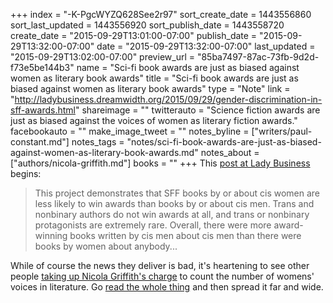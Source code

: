+++
index = "-K-PgcWYZQ628See2r97"
sort_create_date = 1443556860
sort_last_updated = 1443556920
sort_publish_date = 1443558720
create_date = "2015-09-29T13:01:00-07:00"
publish_date = "2015-09-29T13:32:00-07:00"
date = "2015-09-29T13:32:00-07:00"
last_updated = "2015-09-29T13:02:00-07:00"
preview_url = "85ba7497-87ac-73fb-9d2d-f73e5be144b3"
name = "Sci-fi book awards are just as biased against women as literary book awards"
title = "Sci-fi book awards are just as biased against women as literary book awards"
type = "Note"
link = "http://ladybusiness.dreamwidth.org/2015/09/29/gender-discrimination-in-sff-awards.html"
shareimage = ""
twitterauto = "Science fiction awards are just as biased against the voices of women as literary fiction awards."
facebookauto = ""
make_image_tweet = ""
notes_byline = ["writers/paul-constant.md"]
notes_tags = "notes/sci-fi-book-awards-are-just-as-biased-against-women-as-literary-book-awards.md"
notes_about = ["authors/nicola-griffith.md"]
books = ""
+++
This [post at Lady Business](http://ladybusiness.dreamwidth.org/2015/09/29/gender-discrimination-in-sff-awards.html) begins:

<blockquote>This project demonstrates that SFF books by or about cis women are less likely to win awards than books by or about cis men. Trans and nonbinary authors do not win awards at all, and trans or nonbinary protagonists are extremely rare. Overall, there were more award-winning books written by cis men about cis men than there were books by women about anybody...</blockquote>

While of course the news they deliver is bad, it's heartening to see other people [taking up Nicola Griffith's charge](http://seattlereviewofbooks.com/notes/2015/07/27/talking-with-nicola-griffith-about-the-importance-of-counting-womens-stories/) to count the number of womens' voices in literature. Go [read the whole thing](http://ladybusiness.dreamwidth.org/2015/09/29/gender-discrimination-in-sff-awards.html) and then spread it far and wide.